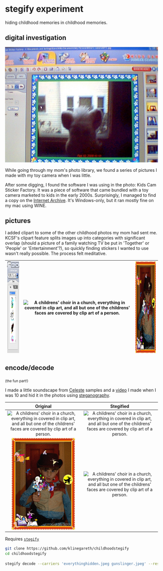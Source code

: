 # stegify experiment

hiding childhood memories in childhood memories.

## digital investigation

![Blurry screenshot of 2008-era photo software being used to edit a photo of a Furby](./readme-pics/kidscam.jpeg)

While going through my mom's photo library, we found a series of pictures I made with my toy camera when I was little.

After some digging, I found the software I was using in the photo: Kids Cam Sticker Factory. It was a piece of software that came bundled with a toy camera marketed to kids in the early 2000s. Surprisingly, I managed to find a copy on the [Internet Archive](https://archive.org/details/sticker-factory). It's Windows-only, but it ran mostly fine on my mac using WINE.

## pictures

I added clipart to some of the other childhood photos my mom had sent me. KCSF's clipart feature splits images up into categories with significant overlap (should a picture of a family watching TV be put in 'Together' or 'People' or 'Entertainment'?), so quickly finding stickers I wanted to use wasn't really possible. The process felt meditative.

| <img alt="A screenshot of a menu for adding clipart to an image" src="./readme-pics/clipart.png" height="300"/> | <img alt="A childrens' choir in a church, everything in covered in clip art, and all but one of the childrens' faces are covered by clip art of a person." src="./src/everything.jpeg" height="300"/> | <img alt="Young boy in a cowboy costume pointing a toy revolver at the camera. Random clip art comes out of the toy gun, and clip art witches fly around the picture." src="./src/gunslinger.jpeg" height="300"/> |
| --------------------------------------------------------------------------------------------------------------- | ----------------------------------------------------------------------------------------------------------------------------------------------------------------------------------------------------- | ----------------------------------------------------------------------------------------------------------------------------------------------------------------------------------------------------------------- |

## encode/decode

<sub>(the fun part!)</sub>

I made a little soundscape from [Celeste](https://www.celestegame.com/) samples and a [video](https://www.youtube.com/watch?v=y59hM2c7s4I) I made when I was 10 and hid it
in the photos using [steganography](https://en.wikipedia.org/wiki/steganography).

| Original                                                                                                                                                                                                          | Stegified                                                                                                                                                                                                              |
| :-----------------------------------------------------------------------------------------------------------------------------------------------------------------------------------------------------------------: | :----------------------------------------------------------------------------------------------------------------------------------------------------------------------------------------------------------------------: |
| <img alt="A childrens' choir in a church, everything in covered in clip art, and all but one of the childrens' faces are covered by clip art of a person." src="./src/everything.jpeg" height="300"/>             | <img alt="A childrens' choir in a church, everything in covered in clip art, and all but one of the childrens' faces are covered by clip art of a person." src="./everythinghidden.jpeg" height="300" align="center"/> |
| <img alt="Young boy in a cowboy costume pointing a toy revolver at the camera. Random clip art comes out of the toy gun, and clip art witches fly around the picture." src="./src/gunslinger.jpeg" height="300"/> | <img alt="A childrens' choir in a church, everything in covered in clip art, and all but one of the childrens' faces are covered by clip art of a person." src="./gunslingerhidden.jpeg" height="300" align="center"/> |

Requires [`stegify`](https://github.com/DimitarPetrov/stegify)

```bash
git clone https://github.com/klinegareth/childhoodstegify
cd childhoodstegify

stegify decode --carriers 'everythinghidden.jpeg gunslinger.jpeg' --result 'result.mp3'
```
